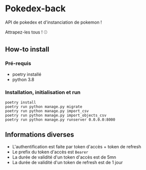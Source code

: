 # Pokedex-back

API de pokedex et d'instanciation de pokemon !

Attrapez-les tous ! ⚾

## How-to install

### Pré-requis

- poetry installé
- python 3.8

### Installation, initialisation et run

```shell
poetry install
poetry run python manage.py migrate
poetry run python manage.py import_csv
poetry run python manage.py import_objects_csv
poetry run python manage.py runserver 0.0.0.0:8000
```

## Informations diverses

- L'authentification est faite par token d'accès + token de refresh
- Le prefix du token d'accès est `Bearer`
- La durée de validité d'un token d'accès est de 5mn
- La durée de validité d'un token de refresh est de 1 jour
